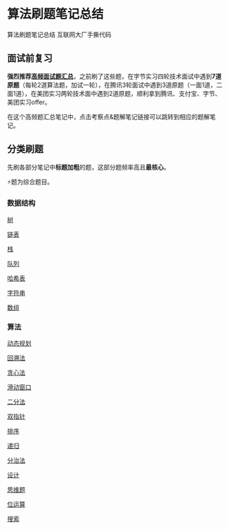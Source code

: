 # 算法刷题笔记总结

算法刷题笔记总结 互联网大厂手撕代码

## 面试前复习

**强烈推荐[高频面试题汇总](./leetcode/高频面试题汇总.md)**，之前刷了这些题，在字节实习四轮技术面试中遇到**7道原题**（每轮2道算法题，加试一轮），在腾讯3轮面试中遇到3道原题（一面1道，二面1道），在美团实习两轮技术面中遇到2道原题，顺利拿到腾讯、支付宝、字节、美团实习offer。

在这个高频题汇总笔记中，点击考察点&题解笔记链接可以跳转到相应的题解笔记。

## 分类刷题

先刷各部分笔记中**标题加粗**的题，这部分题频率高且**最核心**。

⚡题为综合题目。

### 数据结构

[树](leetcode/树.md)

[链表](leetcode/链表.md)

[栈](leetcode/栈.md)

[队列](leetcode/队列.md)

[哈希表](leetcode/哈希表.md)

[字符串](leetcode/字符串.md)

[数组](leetcode/数组.md)

### 算法

[动态规划](leetcode/dynamic-programming.md)

[回溯法](leetcode/backtrack.md)

[贪心法](leetcode/贪心法.md)

[滑动窗口](leetcode/滑动窗口.md)

[二分法](leetcode/二分法.md)

[双指针](leetcode/双指针.md)

[排序](leetcode/排序.md)

[递归](leetcode/递归.md)

[分治法](leetcode/分治法.md)

[设计](leetcode/设计.md)

[思维题](leetcode/思维题)

[位运算](leetcode/位运算.md)

[搜索](leetcode/搜索.md)
